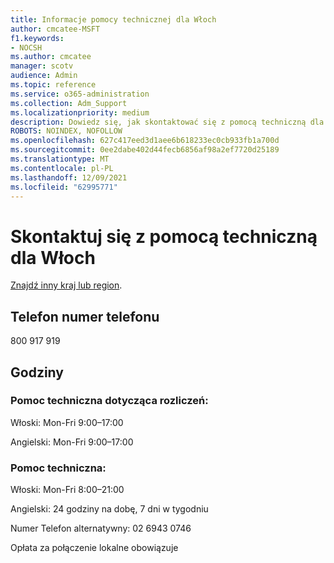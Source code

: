 ```yaml
---
title: Informacje pomocy technicznej dla Włoch
author: cmcatee-MSFT
f1.keywords:
- NOCSH
ms.author: cmcatee
manager: scotv
audience: Admin
ms.topic: reference
ms.service: o365-administration
ms.collection: Adm_Support
ms.localizationpriority: medium
description: Dowiedz się, jak skontaktować się z pomocą techniczną dla swojego kraju lub regionu.
ROBOTS: NOINDEX, NOFOLLOW
ms.openlocfilehash: 627c417eed3d1aee6b618233ec0cb933fb1a700d
ms.sourcegitcommit: 0ee2dabe402d44fecb6856af98a2ef7720d25189
ms.translationtype: MT
ms.contentlocale: pl-PL
ms.lasthandoff: 12/09/2021
ms.locfileid: "62995771"
---
```

# <a name="contact-support-for-italy"></a>Skontaktuj się z pomocą techniczną dla Włoch

[Znajdź inny kraj lub region](../get-help-support.md).

## <a name="phone-number"></a>Telefon numer telefonu
800 917 919

## <a name="hours"></a>Godziny
### <a name="billing-support"></a>Pomoc techniczna dotycząca rozliczeń:

Włoski: Mon-Fri 9:00–17:00

Angielski: Mon-Fri 9:00–17:00

### <a name="technical-support"></a>Pomoc techniczna:

Włoski: Mon-Fri 8:00–21:00

Angielski: 24 godziny na dobę, 7 dni w tygodniu

Numer Telefon alternatywny: 02 6943 0746

Opłata za połączenie lokalne obowiązuje
